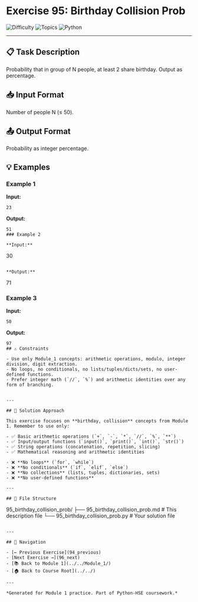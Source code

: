 # Exercise 95: Birthday Collision Prob

![Difficulty](https://img.shields.io/badge/Difficulty-Module%201-green)
![Topics](https://img.shields.io/badge/Topics-birthday%2C%20collision-blue)
![Python](https://img.shields.io/badge/Python-Module%201%20Concepts-yellow)

---

## 📋 Task Description

Probability that in group of N people, at least 2 share birthday. Output as percentage.
## 📥 Input Format

Number of people N (≤ 50).
## 📤 Output Format

Probability as integer percentage.
## 💡 Examples

### Example 1

**Input:**
```
23
```

**Output:**
```
51
### Example 2

**Input:**
```
30
```

**Output:**
```
71
### Example 3

**Input:**
```
50
```

**Output:**
```
97
## ⚠️ Constraints

- Use only Module_1 concepts: arithmetic operations, modulo, integer division, digit extraction.
- No loops, no conditionals, no lists/tuples/dicts/sets, no user-defined functions.
- Prefer integer math (`//`, `%`) and arithmetic identities over any form of branching.


---

## 🎯 Solution Approach

This exercise focuses on **birthday, collision** concepts from Module 1. Remember to use only:

- ✅ Basic arithmetic operations (`+`, `-`, `*`, `//`, `%`, `**`)
- ✅ Input/output functions (`input()`, `print()`, `int()`, `str()`)
- ✅ String operations (concatenation, repetition, slicing)
- ✅ Mathematical reasoning and arithmetic identities

- ❌ **No loops** (`for`, `while`)
- ❌ **No conditionals** (`if`, `elif`, `else`)
- ❌ **No collections** (lists, tuples, dictionaries, sets)
- ❌ **No user-defined functions**

---

## 📁 File Structure
```
95_birthday_collision_prob/
├── 95_birthday_collision_prob.md     # This description file
└── 95_birthday_collision_prob.py     # Your solution file
```

---

## 🔗 Navigation

- [← Previous Exercise](94_previous) 
- [Next Exercise →](96_next)
- [📚 Back to Module 1](../../Module_1/)
- [🏠 Back to Course Root](../../)

---

*Generated for Module 1 practice. Part of Python-HSE coursework.*
